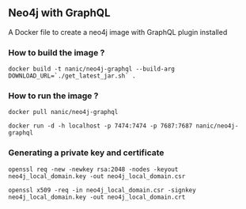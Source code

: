 ## Neo4j with GraphQL

A Docker file to create a neo4j image with GraphQL plugin installed

### How to build the image ?

```
docker build -t nanic/neo4j-graphql --build-arg DOWNLOAD_URL=`./get_latest_jar.sh` .
```

### How to run the image ?

```
docker pull nanic/neo4j-graphql

docker run -d -h localhost -p 7474:7474 -p 7687:7687 nanic/neo4j-graphql
```


### Generating a private key and certificate

```
openssl req -new -newkey rsa:2048 -nodes -keyout neo4j_local_domain.key -out neo4j_local_domain.csr

openssl x509 -req -in neo4j_local_domain.csr -signkey neo4j_local_domain.key -out neo4j_local_domain.crt
```
